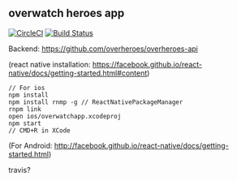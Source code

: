 
## overwatch heroes app

[![CircleCI](https://circleci.com/gh/overheroes/overheroes-app.svg?style=svg)](https://circleci.com/gh/overheroes/overheroes-app)
[![Build Status](https://travis-ci.org/overheroes/overheroes-app.svg?branch=master)](https://travis-ci.org/overheroes/overheroes-app)

Backend: https://github.com/overheroes/overheroes-api

(react native installation:
 https://facebook.github.io/react-native/docs/getting-started.html#content)

```
// For ios
npm install
npm install rnmp -g // ReactNativePackageManager
rnpm link
open ios/overwatchapp.xcodeproj
npm start
// CMD+R in XCode
```
(For Android: http://facebook.github.io/react-native/docs/getting-started.html)

travis?
